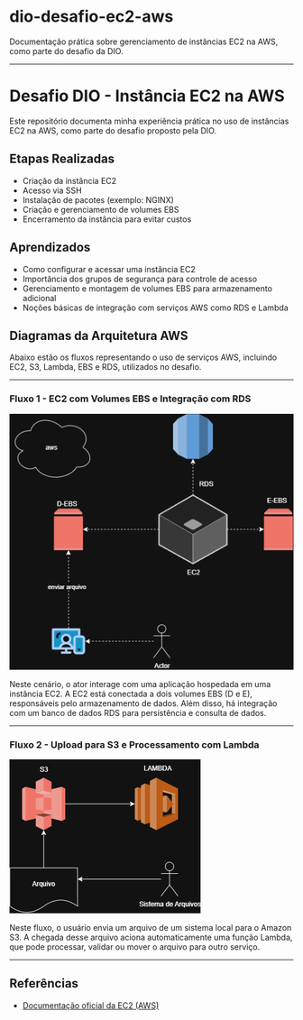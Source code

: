 # dio-desafio-ec2-aws

Documentação prática sobre gerenciamento de instâncias EC2 na AWS, como parte do desafio da DIO.

---

# Desafio DIO - Instância EC2 na AWS

Este repositório documenta minha experiência prática no uso de instâncias EC2 na AWS, como parte do desafio proposto pela DIO.

## Etapas Realizadas

- Criação da instância EC2
- Acesso via SSH
- Instalação de pacotes (exemplo: NGINX)
- Criação e gerenciamento de volumes EBS
- Encerramento da instância para evitar custos

## Aprendizados

- Como configurar e acessar uma instância EC2
- Importância dos grupos de segurança para controle de acesso
- Gerenciamento e montagem de volumes EBS para armazenamento adicional
- Noções básicas de integração com serviços AWS como RDS e Lambda

## Diagramas da Arquitetura AWS

Abaixo estão os fluxos representando o uso de serviços AWS, incluindo EC2, S3, Lambda, EBS e RDS, utilizados no desafio.

---

### Fluxo 1 - EC2 com Volumes EBS e Integração com RDS
![Diagrama EC2-EBS-RDS](Desafio.drawio.png)

Neste cenário, o ator interage com uma aplicação hospedada em uma instância EC2. A EC2 está conectada a dois volumes EBS (D e E), responsáveis pelo armazenamento de dados. Além disso, há integração com um banco de dados RDS para persistência e consulta de dados.

---

### Fluxo 2 - Upload para S3 e Processamento com Lambda
![Diagrama S3-Lambda](Desafio2.drawio.png)

Neste fluxo, o usuário envia um arquivo de um sistema local para o Amazon S3. A chegada desse arquivo aciona automaticamente uma função Lambda, que pode processar, validar ou mover o arquivo para outro serviço.

---

## Referências

- [Documentação oficial da EC2 (AWS)](https://docs.aws.amazon.com/pt_br/ec2/)

